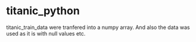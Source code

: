# titanic_python
titanic_train_data were tranfered into a numpy array. And also the data was used as it is with null values etc. 
